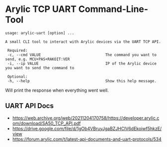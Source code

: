# Arylic TCP UART Command-Line-Tool

```
usage: arylic-uart [option] ... 

A small CLI tool to interact with Arylic devices via the UART TCP API.

 Required:
 -c, --cmd VALUE                             The command you want to send, e.g. MCU+PAS+RAKOIT:VER
 -i, --ip VALUE                              IP of the Arylic device you want to send the command to

 Optional:
 -h, --help                                  Show this help message.
```

Will print the response when everything went well.

## UART API Docs

- https://web.archive.org/web/20211204170758/https://developer.arylic.com/download/SA50_TCP_API.pdf
- https://drive.google.com/file/d/1gOb4VBruyJgaBZJHClV6dEkoiwf5hkzE/view
- https://forum.arylic.com/t/latest-api-documents-and-uart-protocols/534
